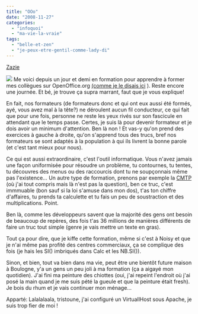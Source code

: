 ```yaml
---
title: "OOo"
date: "2008-11-27"
categories: 
  - "infoquoi"
  - "ma-vie-la-vraie"
tags: 
  - "belle-et-zen"
  - "je-peux-etre-gentil-comme-lady-di"
---
```


[Zazie](http://www.jiwa.fr/Zazie-13256.html)

![](images/bT*xJmx*PTEyMjc4MjAzNzg2MTYmcHQ9MTIyNzgyMDM5Nzg*NyZwPTMwODM*MSZkPSZnPTEmdD*mbz**MmJlNjZiZWY*YmI*YTZmOTNlMGQ*NWU5NmRjODBkZA==.gif) Me voici depuis un jour et demi en formation pour apprendre à former mes collègues sur OpenOffice.org [(comme je le disais ici](http://kwaite.free.fr/wordpress/index.php/2008/09/30/jen-ai-marre-de-cette-commode-rose/#content) ). Reste encore une journée. Et bé, je trouve ça supra marrant, faut que je vous explique! 

En fait, nos formateurs (de formateurs donc et qui ont eux aussi été formés, ayé, vous avez mal à la tête?) ne déroulent aucun fil conducteur, ce qui fait que pour une fois, personne ne reste les yeux rivés sur son fascicule en attendant que le temps passe. Certes, je suis là pour devenir formateur et je dois avoir un minimum d'attention. Ben là non ! Et vas-y qu'on prend des exercices à gauche à droite, qu'on s'apprend tous des trucs, bref nos formateurs se sont adaptés à la population à qui ils livrent la bonne parole (et c'est tant mieux pour nous).

Ce qui est aussi extraordinaire, c'est l'outil informatique. Vous n'avez jamais une façon uniformisée pour résoudre un problème, tu contournes, tu tentes, tu découvres des menus ou des raccourcis dont tu ne soupçonnais même pas l'existence... Un autre type de formation, prenons par exemple la [CMTP](http://vosdroits.service-public.fr/pme/R14645.xhtml) (où j'ai tout compris mais là n'est pas la question), ben ce truc, c'est immmuable (bon sauf si la loi s'amuse dans mon dos), t'as ton chiffre d'affaires, tu prends ta calculette et tu fais un peu de soustraction et des multiplications. Point.

Ben là, comme les développeurs savent que la majorité des gens ont besoin de beaucoup de repères, des fois t'as 36 millions de manières différents de faire un truc tout simple (genre je vais mettre un texte en gras).

Tout ça pour dire, que je kiffe cette formation, même si c'est à Noisy et que je n'ai même pas profité des centres commerciaux, ça se complique des fois (je hais les SI() imbriqués dans Calc et les NB.SI()).

Sinon, et bien, tout va bien dans ma vie, peut être une bientôt future maison à Boulogne, y'a un gens un peu joli à ma formation (ça a aigayé mon quotidien). J'ai fini ma peinture des chiottes (oui, j'ai repeint l'endroit où j'ai posé la main quand je me suis pété la gueule et que la peinture était fresh). Je bois du rhum et je vais continuer mon ménage...

Apparté: Lalalalaala, tristoune, j'ai configuré un VirtuallHost sous Apache, je suis trop fier de moi !
